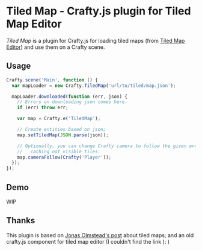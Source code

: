 Tiled Map - Crafty.js plugin for Tiled Map Editor
=================================================

*Tiled Map* is a plugin for Crafty.js for loading tiled maps (from [Tiled Map
    Editor](http://www.mapeditor.org/)) and use them on a Crafty scene.

Usage
-----

```javascript
Crafty.scene('Main', function () {
  var mapLoader = new Crafty.TiledMap('url/to/tiled/map.json');

  mapLoader.downloaded(function (err, json) {
    // Errors on downloading json comes here.
    if (err) throw err;

    var map = Crafty.e('TiledMap');

    // Create entities based on json;
    map.setTiledMap(JSON.parse(json));

    // Optionally, you can change Crafty camera to follow the given entity,
    //   caching not visible tiles.
    map.cameraFollow(Crafty('Player'));
  });
});
```

Demo
----
  WIP

Thanks
------

  This plugin is based on [Jonas Olmstead's post](http://tinymmo.blogspot.se/2013/06/tile-maps-of-unusual-size.html)
  about tiled maps; and an old crafty.js component for tiled map editor (I
  couldn't find the link ): )
